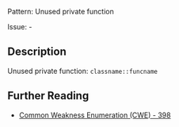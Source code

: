 Pattern: Unused private function

Issue: -

## Description

Unused private function: `classname::funcname`

## Further Reading

* [Common Weakness Enumeration (CWE) - 398](https://cwe.mitre.org/data/definitions/398.html)